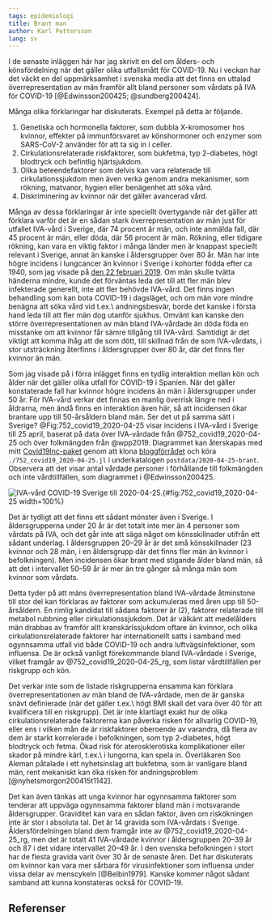 ```yaml
---
tags: epidemiologi
title: Brant man
author: Karl Pettersson
lang: sv
---
```


I de senaste inläggen här har jag skrivit en del om ålders- och
könsfördelning när det gäller olika utfallsmått för COVID-19.
Nu i veckan har det väckt en del uppmärksamhet i svenska media
att det finns en uttalad överrepresentation av män framför allt
bland personer som vårdats på IVA för COVID-19
[@Edwinsson200425; @sundberg200424].

Många olika förklaringar har diskuterats. Exempel på detta är
följande.

1. Genetiska och hormonella faktorer, som dubbla X-kromosomer hos
kvinnor, effekter på immunförsvaret av könshormoner och enzymer som
SARS-CoV-2 använder för att ta sig in i celler.
2. Cirkulationsrelaterade riskfaktorer, som bukfetma,
typ 2-diabetes, högt blodtryck och befintlig hjärtsjukdom.
3. Olika beteendefaktorer som delvis kan vara relaterade till
cirkulationssjukdom men även verka genom andra mekanismer,
som rökning, matvanor, hygien eller benägenhet att söka vård.
4. Diskriminering av kvinnor när det gäller avancerad vård.

Många av dessa förklaringar är inte speciellt övertygande när det
gäller att förklara varför det är en sådan stark överrepresentation av
män just för utfallet IVA-vård i Sverige, där 74 procent är män, och
inte anmälda fall, där 45 procent är män, eller döda, där 56 procent är
män. Rökning, eller tidigare rökning, kan vara en viktig faktor i
många länder men är knappast speciellt relevant i Sverige, annat än
kanske i åldersgrupper över 80 år. Män har inte högre incidens
i lungcancer än kvinnor  i Sverige i kohorter födda efter ca 1940, som jag
visade på
[den 22 februari 2019](2019-02-22-hopp.html). Om män skulle tvätta händerna
mindre, kunde det förväntas leda det till att fler män blev infekterade
generellt, inte att fler behövde IVA-vård. Det finns ingen behandling
som kan bota COVID-19 i dagsläget, och om män vore mindre benägna
att söka vård vid t.ex.\ andningsbesvär, borde det kanske i första
hand leda till att fler män dog utanför sjukhus. Omvänt kan kanske
den större överrepresentationen av män bland IVA-vårdade än döda
föda en misstanke om att kvinnor får sämre tillgång till IVA-vård.
Samtidigt är det viktigt att komma ihåg att de som dött, till
skillnad från de som IVA-vårdats, i stor utsträckning återfinns
i åldersgrupper över 80 år, där det finns fler kvinnor än män.

Som jag visade på i förra inlägget finns en tydlig interaktion
mellan kön och ålder när det gäller olika utfall för COVID-19 i
Spanien. När det gäller konstaterade fall har kvinnor högre
incidens än män i åldersgrupper under 50 år. För IVA-vård
verkar det finnas en manlig överrisk längre ned i åldrarna,
men ändå finns en interaktion även här, så att incidensen
ökar brantare upp till 50-årsåldern bland män. Ser det ut
på samma sätt i Sverige? @Fig:752_covid19_2020-04-25 visar
incidens i IVA-vård i Sverige till 25 april, baserat på
data över IVA-vårdade från @752_covid19_2020-04-25 och
över folkmängden från @wpp2019. Diagrammet kan återskapas
med mitt [Covid19Inc-paket](https://github.com/klpn/Covid19Inc.jl)
genom att klona [bloggförrådet](https://github.com/klpn/static-dust.git) 
och köra `./752_covid19_2020-04-25.jl` i underkatalogen
`postdata/2020-04-25-brant`. Observera att det visar antal
vårdade personer i förhållande till folkmängden och inte
vårdtillfällen, som diagrammet i @Edwinsson200425.

![IVA-vård COVID-19 Sverige till 2020-04-25.](../images/752_covid19_2020-04-25.svg){#fig:752_covid19_2020-04-25 width=100%}

Det är tydligt att det finns ett sådant mönster även i Sverige. I
åldersgrupperna under 20 år är det totalt inte mer än 4 personer som
vårdats på IVA, och det går inte att säga något om könsskillnader utifrån
ett sådant underlag. I åldersgruppen 20–29 år är det små
könsskillnader (23 kvinnor och 28 män, i en åldersgrupp där det finns
fler män än kvinnor i befolkningen). Men incidensen ökar brant med
stigande ålder bland män, så att det i intervallet 50–59 år är mer än
tre gånger så många män som kvinnor som vårdats.

Detta tyder på att mäns överrepresentation bland IVA-vårdade
åtminstone till stor del kan förklaras av faktorer som ackumuleras med
åren upp till 50-årsåldern. En rimlig kandidat till sådana faktorer är
(2), faktorer relaterade till metabol rubbning eller
cirkulationssjukdom. Det är välkänt att medelålders män drabbas av
framför allt kranskärlssjukdom oftare än kvinnor, och olika
cirkulationsrelaterade faktorer har internationellt satts i samband
med ogynnsamma utfall vid både COVID-19 och andra luftvägsinfektioner,
som influensa. De är också vanligt förekommande bland IVA-vårdade i
Sverige, vilket framgår av @752_covid19_2020-04-25_rg, som listar
vårdtillfällen per riskgrupp och kön.

Det verkar inte som de listade riskgrupperna ensamma kan förklara
överrepresentationen av män bland de IVA-vårdade, men de är ganska
snävt definierade (när det gäller t.ex.\ högt BMI skall det vara över
40 för att kvalificera till en riskgrupp). Det är inte klartlagt exakt
hur de olika cirkulationsrelaterade faktorerna kan påverka risken för
allvarlig COVID-19, eller ens i vilken mån de är riskfaktorer
oberoende av varandra, då flera av dem är starkt korrelerade i
befolkningen, som typ 2-diabetes, högt blodtryck och fetma. Ökad risk
för aterosklerotiska komplikationer eller skador på mindre kärl,
t.ex.\ i lungorna, kan spela in. Överläkaren Soo Aleman påtalade i ett
nyhetsinslag att bukfetma, som är vanligare bland män, rent mekaniskt
kan öka risken för andningsproblem [@nyhetsmorgon200415t1142].

Det kan även tänkas att unga kvinnor har ogynnsamma faktorer som tenderar
att uppväga ogynnsamma faktorer bland män i motsvarande åldersgrupper.
Graviditet kan vara en sådan faktor, även om riskökningen inte är stor
i absoluta tal. Det är 14 gravida som IVA-vårdats i Sverige.
Åldersfördelningen bland dem framgår inte av @752_covid19_2020-04-25_rg,
men det är totalt 41 IVA-vårdade kvinnor i åldersgruppen 20–39 år
och 87 i det vidare intervallet 20–49 år. I den svenska befolkningen i
stort har de flesta gravida varit över 30 år de senaste åren.
Det har diskuterats om kvinnor kan vara mer sårbara för virusinfektioner
som influensa under vissa delar av menscykeln [@Belbin1979]. Kanske
kommer något sådant samband att kunna konstateras också för COVID-19.

## Referenser
